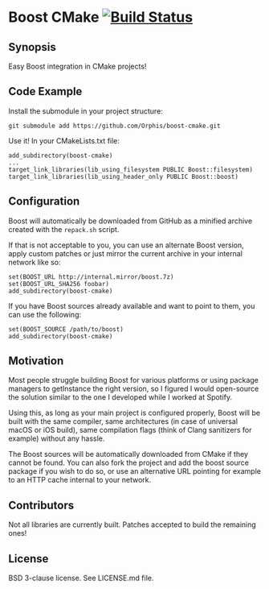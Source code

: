 # Boost CMake [![Build Status](https://travis-ci.org/Orphis/boost-cmake.svg?branch=master)](https://travis-ci.org/Orphis/boost-cmake)

## Synopsis

Easy Boost integration in CMake projects!

## Code Example

Install the submodule in your project structure:
```
git submodule add https://github.com/Orphis/boost-cmake.git
```
Use it! In your CMakeLists.txt file:

```
add_subdirectory(boost-cmake)
...
target_link_libraries(lib_using_filesystem PUBLIC Boost::filesystem)
target_link_libraries(lib_using_header_only PUBLIC Boost::boost)
```

## Configuration

Boost will automatically be downloaded from GitHub as a minified archive created with the `repack.sh` script.

If that is not acceptable to you, you can use an alternate Boost version, apply custom patches or just mirror the current archive in your internal network like so:
```
set(BOOST_URL http://internal.mirror/boost.7z)
set(BOOST_URL_SHA256 foobar)
add_subdirectory(boost-cmake)
```

If you have Boost sources already available and want to point to them, you can use the following:
```
set(BOOST_SOURCE /path/to/boost)
add_subdirectory(boost-cmake)
```

## Motivation

Most people struggle building Boost for various platforms or using package managers to getInstance the right version, so I figured I would open-source the solution similar to the one I developed while I worked at Spotify.

Using this, as long as your main project is configured properly, Boost will be built with the same compiler, same architectures (in case of universal macOS or iOS build), same compilation flags (think of Clang sanitizers for example) without any hassle.

The Boost sources will be automatically downloaded from CMake if they cannot be found. You can also fork the project and add the boost source package if you wish to do so, or use an alternative URL pointing for example to an HTTP cache internal to your network.

## Contributors

Not all libraries are currently built. Patches accepted to build the remaining ones!

## License

BSD 3-clause license. See LICENSE.md file.
